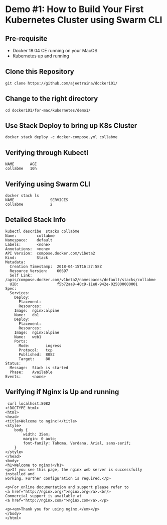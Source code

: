 # Demo #1: How to Build Your First Kubernetes Cluster using Swarm CLI

## Pre-requisite

- Docker 18.04 CE running on your MacOS
- Kubernetes up and running

## Clone this Repository

```
git clone https://github.com/ajeetraina/docker101/
```

## Change to the right directory

```
cd docker101/for-mac/kubernetes/demo1/
```

## Use Stack Deploy to bring up K8s Cluster

```
docker stack deploy -c docker-compose.yml collabme
```

## Verifying through Kubectl

```kubectl get stack
NAME       AGE
collabme   10h
```

## Verifying using Swarm CLI

```
docker stack ls
NAME                SERVICES
collabme            2
```

## Detailed Stack Info

```
kubectl describe  stacks collabme
Name:         collabme
Namespace:    default
Labels:       <none>
Annotations:  <none>
API Version:  compose.docker.com/v1beta2
Kind:         Stack
Metadata:
  Creation Timestamp:  2018-04-15T16:27:58Z
  Resource Version:    66697
  Self Link:           /apis/compose.docker.com/v1beta2/namespaces/default/stacks/collabme
  UID:                 f5b72aa8-40c9-11e8-942e-025000000001
Spec:
  Services:
    Deploy:
      Placement:
      Resources:
    Image:  nginx:alpine
    Name:   db1
    Deploy:
      Placement:
      Resources:
    Image:  nginx:alpine
    Name:   web1
    Ports:
      Mode:       ingress
      Protocol:   tcp
      Published:  8082
      Target:     80
Status:
  Message:  Stack is started
  Phase:    Available
Events:     <none>
```

## Verifying if Nginx is Up and running
```
 curl localhost:8082
<!DOCTYPE html>
<html>
<head>
<title>Welcome to nginx!</title>
<style>
    body {
        width: 35em;
        margin: 0 auto;
        font-family: Tahoma, Verdana, Arial, sans-serif;
    }
</style>
</head>
<body>
<h1>Welcome to nginx!</h1>
<p>If you see this page, the nginx web server is successfully installed and
working. Further configuration is required.</p>

<p>For online documentation and support please refer to
<a href="http://nginx.org/">nginx.org</a>.<br/>
Commercial support is available at
<a href="http://nginx.com/">nginx.com</a>.</p>

<p><em>Thank you for using nginx.</em></p>
</body>
</html>
```
